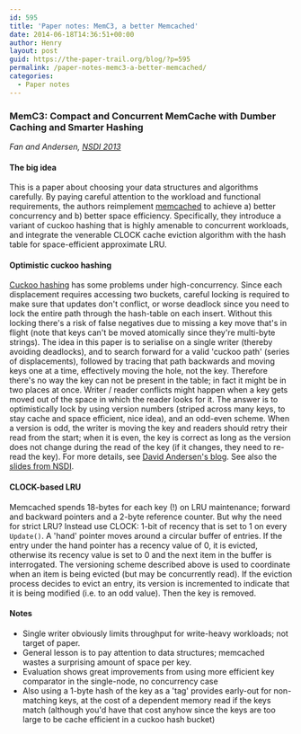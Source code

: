 ```yaml
---
id: 595
title: 'Paper notes: MemC3, a better Memcached'
date: 2014-06-18T14:36:51+00:00
author: Henry
layout: post
guid: https://the-paper-trail.org/blog/?p=595
permalink: /paper-notes-memc3-a-better-memcached/
categories:
  - Paper notes
---
```


### MemC3: Compact and Concurrent MemCache with Dumber Caching and Smarter Hashing

  _Fan and Andersen, [NSDI 2013](https://www.usenix.org/conference/nsdi13/)_

#### The big idea

This is a paper about choosing your data structures and algorithms carefully. By paying careful attention to the workload and functional requirements, the authors reimplement [memcached](http://memcached.org/) to achieve a) better concurrency and b) better space efficiency. Specifically, they introduce a variant of cuckoo hashing that is highly amenable to concurrent workloads, and integrate the venerable CLOCK cache eviction algorithm with the hash table for space-efficient approximate LRU.

<!--more-->

#### Optimistic cuckoo hashing

[Cuckoo hashing](http://en.wikipedia.org/wiki/Cuckoo_hashing) has some problems under high-concurrency. Since each displacement requires accessing two buckets, careful locking is required to make sure that updates don't conflict, or worse deadlock since you need to lock the entire path through the hash-table on each insert. Without this locking there's a risk of false negatives due to missing a key move that's in flight (note that keys can't be moved atomically since they're multi-byte strings). The idea in this paper is to serialise on a single writer (thereby avoiding deadlocks), and to search forward for a valid 'cuckoo path' (series of displacements), followed by tracing that path backwards and moving keys one at a time, effectively moving the hole, not the key. Therefore there's no way the key can not be present in the table; in fact it might be in two places at once. Writer / reader conflicts might happen when a key gets moved out of the space in which the reader looks for it. The answer is to optimistically lock by using version numbers (striped across many keys, to stay cache and space efficient, nice idea), and an odd-even scheme. When a version is odd, the writer is moving the key and readers should retry their read from the start; when it is even, the key is correct as long as the version does not change during the read of the key (if it changes, they need to re-read the key). For more details, see [David Andersen's blog](http://da-data.blogspot.com/2013/03/optimistic-cuckoo-hashing-for.html). See also the [slides from NSDI](https://www.usenix.org/sites/default/files/conference/protected-files/fan_nsdi13_slides.pdf).

#### CLOCK-based LRU

Memcached spends 18-bytes for each key (!) on LRU maintenance; forward and backward pointers and a 2-byte reference counter. But why the need for strict LRU? Instead use CLOCK: 1-bit of recency that is set to 1 on every `Update()`. A 'hand' pointer moves around a circular buffer of entries. If the entry under the hand pointer has a recency value of 0, it is evicted, otherwise its recency value is set to 0 and the next item in the buffer is interrogated. The versioning scheme described above is used to coordinate when an item is being evicted (but may be concurrently read). If the eviction process decides to evict an entry, its version is incremented to indicate that it is being modified (i.e. to an odd value). Then the key is removed.

#### Notes

* Single writer obviously limits throughput for write-heavy workloads; not target of paper.
* General lesson is to pay attention to data structures; memcached wastes a surprising amount of space per key.
* Evaluation shows great improvements from using more efficient key comparator in the single-node, no concurrency case
* Also using a 1-byte hash of the key as a 'tag' provides early-out for non-matching keys, at the cost of a dependent memory read if the keys match (although you'd have that cost anyhow since the keys are too large to be cache efficient in a cuckoo hash bucket)
